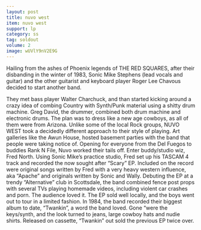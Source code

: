 ```yaml
---
layout: post
title: nuvo west
item: nuvo west
support: lp
category: ss
tag: soldout
volume: 2
image: wUVlY9nV2E9G
---
```


Hailing from the ashes of Phoenix legends of THE RED SQUARES, after their disbanding in the winter of 1983, Sonic Mike Stephens (lead vocals and guitar) and the other guitarist and keyboard player Roger Lee Chavous decided to start another band.

They met bass player Walter Charchuck, and than started kicking around a crazy idea of combing Country with Synth/Punk material using a shitty drum machine. Greg David, the drummer, combined both drum machine and electronic drums. The plan was to dress like a new age cowboys, as all of them were from Arizona. Unlike some of the local Rock groups, NUVO WEST took a decidedly different approach to their style of playing. Art galleries like the Awun House, hosted basement parties with the band that people were taking notice of. Opening for everyone from the Del Fuegos to buddies Rank N File, Nuvo worked their tails off. Enter buddy/studio wiz, Fred North. Using Sonic Mike’s practice studio, Fred set up his TASCAM 4 track and recorded the now sought after “Scary” EP. Included on the record were original songs written by Fred with a very heavy western influence, aka “Apache” and originals written by Sonic and Wally. Debuting the EP at a trendy “Alternative” club in Scottsdale, the band combined fence post props with several TVs playing homemade videos, including violent car crashes and porn. The audience loved it. The EP sold well locally, and the boys went out to tour in a limited fashion. In 1984, the band recorded their biggest album to date, “Twankin”, a word the band loved. Gone “were the keys/synth, and the look turned to jeans, large cowboy hats and nudie shirts. Released on cassette, “Twankin” out sold the previous EP twice over.
